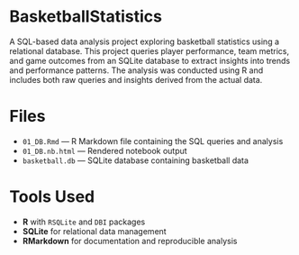 # BasketballStatistics
A SQL-based data analysis project exploring basketball statistics using a relational database. This project queries player performance, team metrics, and game outcomes from an SQLite database to extract insights into trends and performance patterns. The analysis was conducted using R and includes both raw queries and insights derived from the actual data.

# Files

- `01_DB.Rmd` — R Markdown file containing the SQL queries and analysis
- `01_DB.nb.html` — Rendered notebook output
- `basketball.db` — SQLite database containing basketball data

# Tools Used

- **R** with `RSQLite` and `DBI` packages
- **SQLite** for relational data management
- **RMarkdown** for documentation and reproducible analysis

